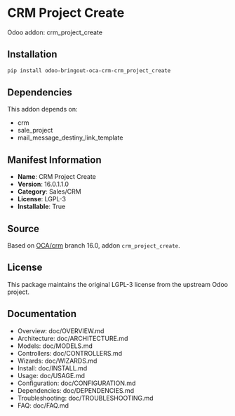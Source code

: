 # CRM Project Create

Odoo addon: crm_project_create

## Installation

```bash
pip install odoo-bringout-oca-crm-crm_project_create
```

## Dependencies

This addon depends on:
- crm
- sale_project
- mail_message_destiny_link_template

## Manifest Information

- **Name**: CRM Project Create
- **Version**: 16.0.1.1.0
- **Category**: Sales/CRM
- **License**: LGPL-3
- **Installable**: True

## Source

Based on [OCA/crm](https://github.com/OCA/crm) branch 16.0, addon `crm_project_create`.

## License

This package maintains the original LGPL-3 license from the upstream Odoo project.

## Documentation

- Overview: doc/OVERVIEW.md
- Architecture: doc/ARCHITECTURE.md
- Models: doc/MODELS.md
- Controllers: doc/CONTROLLERS.md
- Wizards: doc/WIZARDS.md
- Install: doc/INSTALL.md
- Usage: doc/USAGE.md
- Configuration: doc/CONFIGURATION.md
- Dependencies: doc/DEPENDENCIES.md
- Troubleshooting: doc/TROUBLESHOOTING.md
- FAQ: doc/FAQ.md
